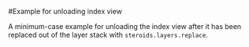 #Example for unloading index view

A minimum-case example for unloading the index view after it has been replaced out of the layer stack with `steroids.layers.replace`.
